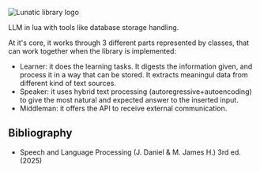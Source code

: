 ![Lunatic library logo](https://media-hosting.imagekit.io/aa314951557d42df/Lunatic-logo-v5.png?Expires=1838676681&Key-Pair-Id=K2ZIVPTIP2VGHC&Signature=I~YpFx92zWoRjnafSU0905HlBistP-48yCRTR38RglBw~vRMgfzyg8CdJSRRR9bJTu~mo71mpsvHC4JzDgqZfGC9X38mgNJM6nn7V94DLPz-PcbUOHiTkREe2unnmADkqQu8Oj23VjylGV8IrFwe0kOKTQJePMLG7gqhrphBRsEsMBqXHx33Y1-s0OpCbkXKkaYYMmZXWObJkivtQdBZAUlO6MlfLHx4PphgtGEEB7ahFvJRnArRfq6S4HRV1RlSl5fpS335ctHvzi4YfC72uqxlqmNQIrwIjq7dMEtsTWoNTgnSnZutazk6QVd6TtEZQRB4PJfXNRv1RPKRkMqkOw__)

LLM in lua with tools like database storage handling.

At it's core, it works through 3 different parts represented by classes, that can work together when the library is implemented:
* Learner: it does the learning tasks. It digests the information given, and process it in a way that can be stored. It extracts meaningul data from different kind of text sources.
* Speaker: it uses hybrid text processing (autoregressive+autoencoding) to give the most natural and expected answer to the inserted input.
* Middleman: it offers the API to receive external communication.

## Bibliography
* Speech and Language Processing (J. Daniel & M. James H.) 3rd ed. (2025)

